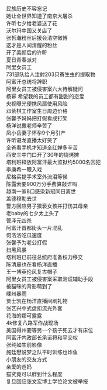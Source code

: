 民族历史不容忘记  
她让全世界知道了南京大屠杀  
许昕七夕给老婆送了花  
沃尔玛中国又关店了  
张哲瀚粉丝后援会清空微博  
这才是人间清醒的粉丝  
开了美颜后的许昕  
夏日青春派对  
阿里女员工  
731部队给人注射203只寄生虫的提取物  
阿富汗总统将辞职  
阿里女员工被侵害案六大待解疑问  
杨幂 希望我的员工都有甜甜的恋爱  
央视曝光便携风扇使用风险  
邓紫棋工作室生日周边价格  
张馨予妈妈把打假看成打架  
杨洋说撒老师辛苦了  
凤小岳妻子怀孕9个月引产  
许昕谌龙直播太好笑了  
全爸看手机才知道全红婵多辛苦  
西安三中门口开了30年的烧烤摊  
塔利班释放阿富汗最大监狱约5000名囚犯  
李庚希一眼入戏  
尼格买提手术室外流泪等候  
陈露索要900万分手费算敲诈吗  
越南一家8口感染新冠同日离世  
盖德穆勒去世  
警方回应男子猥亵女孩并打伤其母亲  
老baby的七夕太上头了  
管泽元四杀  
阿富汗首都街头一片混乱  
何洛洛吃瓜速度  
张馨予为老公打假  
扫黑风暴  
塔利班已前往总统府准备权力移交  
陈清晨也在看杨洋直播  
王一博英伦风复古帽子  
阿里女员工被侵害案采取测谎辅助手段  
被猫咪的背影萌到了  
嵊州暴雨  
贾士凯在杨洋直播间刷礼物  
张艺兴中式盘扣流光外套  
花海的娜可露露  
4k修复八路军作战现场  
美国得州要等另一个孩子死去才有床位  
阿富汗内政部长承诺将和平交权  
张纯如生前影像  
施廷懋说梦之队平时训练也炸鱼  
小朋友的交友方式  
亲爱的爸妈  
猫究竟可以胖到什么程度  
复旦回应张文宏博士学位论文被举报  

